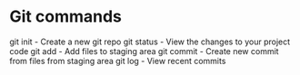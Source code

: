 # Git commands

git init - Create a new git repo
git status - View the changes to your project code
git add - Add files to staging area
git commit - Create new commit from files from staging area
git log - View recent commits